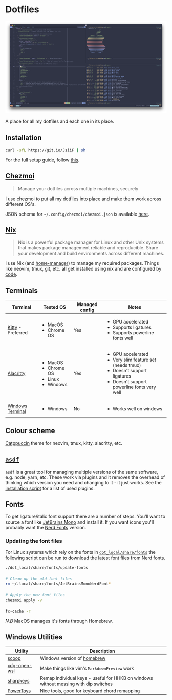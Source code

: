 # Dotfiles

![terminal screenshot](./public/terminal-screenshot.png "Terminal Screenshot")

A place for all my dotfiles and each one in its place.

## Installation

```bash
curl -sfL https://git.io/JsiiF | sh
```

For the full setup guide, follow [this](./public/installation_guide.md).

## [Chezmoi](https://www.chezmoi.io/)

> Manage your dotfiles across multiple machines, securely

I use chezmoi to put all my dotfiles into place and make them work across different OS's.

JSON schema for `~/.config/chezmoi/chezmoi.json` is available [here](./public/chezmoi-schema.json).

## [Nix](https://nixos.org/)

> Nix is a powerful package manager for Linux and other Unix systems that makes package management reliable and reproducible. Share your development and build environments across different machines.

I use Nix (and [home-manager](https://github.com/rycee/home-manager)) to manage my required packages. Things like neovim, tmux, git, etc. all get installed using nix and are configured by [code](./dot_config/nixpkgs/home.nix.tmpl).

## Terminals

| Terminal                                                  | Tested OS                                                               | Managed config | Notes                                                                                                                                                            |
| --------------------------------------------------------- | ----------------------------------------------------------------------- | -------------- | ---------------------------------------------------------------------------------------------------------------------------------------------------------------- |
| [Kitty](https://sw.kovidgoyal.net/kitty/) - Preferred     | <ul><li>MacOS</li><li>Chrome OS</li></ul>                               | Yes            | <ul><li>GPU accelerated</li><li>Supports ligatures</li><li>Supports powerline fonts well</li></ul>                                                               |
| [Alacritty](https://github.com/alacritty/alacritty)       | <ul><li>MacOS</li><li>Chrome OS</li><li>Linux</li><li>Windows</li></ul> | Yes            | <ul><li>GPU accelerated</li><li>Very slim feature set (needs tmux)</li><li>Doesn't support ligatures</li><li>Doesn't support powerline fonts very well</li></ul> |
| [Windows Terminal](https://github.com/microsoft/terminal) | <ul><li>Windows</li></ul>                                               | No             | <ul><li>Works well on windows</li></ul>                                                                                                                          |

## Colour scheme

[Catppuccin](https://github.com/catppuccin) theme for neovim, tmux, kitty, alacritty, etc.

## [`asdf`](https://asdf-vm.com/#/)

`asdf` is a great tool for managing multiple versions of the same software, e.g. node, yarn, etc. These work via plugins and it removes the overhead of thinking which version you need and changing to it - it just works. See the [installation script](https://github.com/tapayne88/dotfiles/blob/35538ef7051b81fe103049c3ce665aee3db572a8/public/install.sh#L96-L99) for a list of used plugins.

## Fonts

To get ligature/italic font support there are a number of steps. You'll want to source a font like [JetBrains Mono](https://www.jetbrains.com/lp/mono/) and install it. If you want icons you'll probably want the [Nerd Fonts](https://www.nerdfonts.com/font-downloads) version.

### Updating the font files

For Linux systems which rely on the fonts in [`dot_local/share/fonts`](./dot_local/share/fonts) the following script can be run to download the latest font files from Nerd fonts.

```bash
./dot_local/share/fonts/update-fonts

# Clean up the old font files
rm ~/.local/share/fonts/JetBrainsMonoNerdFont*

# Apply the new font files
chezmoi apply -v

fc-cache -r
```

_N.B_ MacOS manages it's fonts through Homebrew.

## Windows Utilities

| Utility                                                 | Description                                                                          |
| ------------------------------------------------------- | ------------------------------------------------------------------------------------ |
| [scoop](https://scoop.sh/)                              | Windows version of [homebrew](https://brew.sh/)                                      |
| [xdg-open-wsl](https://github.com/cpbotha/xdg-open-wsl) | Make things like vim's `MarkdownPreview` work                                        |
| [sharpkeys](https://github.com/randyrants/sharpkeys)    | Remap individual keys - useful for HHKB on windows without messing with dip switches |
| [PowerToys](https://github.com/microsoft/PowerToys)     | Nice tools, good for keyboard chord remapping                                        |
